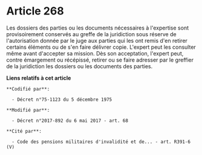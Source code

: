 # Article 268

Les dossiers des parties ou les documents nécessaires à l'expertise sont provisoirement conservés au greffe de la juridiction
sous réserve de l'autorisation donnée par le juge aux parties qui les ont remis d'en retirer certains éléments ou de s'en
faire délivrer copie. L'expert peut les consulter même avant d'accepter sa mission. Dès son acceptation, l'expert peut,
contre émargement ou récépissé, retirer ou se faire adresser par le greffier de la juridiction les dossiers ou les documents
des parties.

**Liens relatifs à cet article**

	**Codifié par**:

	  - Décret n°75-1123 du 5 décembre 1975

	**Modifié par**:

	  - Décret n°2017-892 du 6 mai 2017 - art. 68

	**Cité par**:

	  - Code des pensions militaires d'invalidité et de... - art. R391-6 (V)
